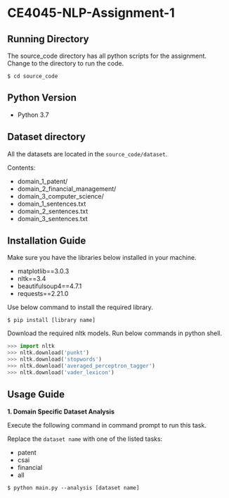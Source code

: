 # CE4045-NLP-Assignment-1

## Running Directory
The source_code directory has all python scripts for the assignment. Change to the directory to run the code.
```
$ cd source_code
```

## Python Version
* Python 3.7

## Dataset directory
All the datasets are located in the `source_code/dataset`.

Contents:
* domain_1_patent/
* domain_2_financial_management/
* domain_3_computer_science/
* domain_1_sentences.txt
* domain_2_sentences.txt
* domain_3_sentences.txt

## Installation Guide
Make sure you have the libraries below installed in your machine.
* matplotlib==3.0.3
* nltk==3.4
* beautifulsoup4==4.7.1
* requests==2.21.0

Use below command to install the required library.
```
$ pip install [library name]
```

Download the required nltk models. Run below commands in python shell.
```python
>>> import nltk
>>> nltk.download('punkt')
>>> nltk.download('stopwords')
>>> nltk.download('averaged_perceptron_tagger')
>>> nltk.download('vader_lexicon')
```

## Usage Guide
**1. Domain Specific Dataset Analysis**

Execute the following command in command prompt to run this task.

Replace the `dataset name` with one of the listed tasks:
* patent
* csai
* financial
* all
```
$ python main.py --analysis [dataset name]
```

